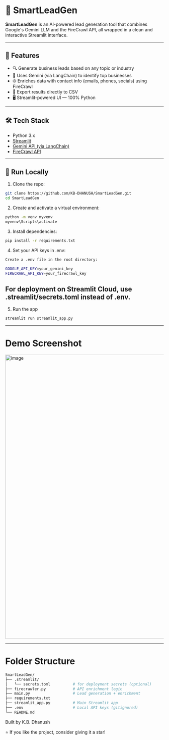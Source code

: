 # 🧠 SmartLeadGen

**SmartLeadGen** is an AI-powered lead generation tool that combines Google's Gemini LLM and the FireCrawl API, all wrapped in a clean and interactive Streamlit interface.

---

## 🚀 Features

- 🔍 Generate business leads based on any topic or industry  
- 💬 Uses Gemini (via LangChain) to identify top businesses  
- 🌐 Enriches data with contact info (emails, phones, socials) using FireCrawl  
- 📁 Export results directly to CSV  
- 🖥️ Streamlit-powered UI — 100% Python

---

## 🛠️ Tech Stack

- Python 3.x  
- [Streamlit](https://streamlit.io)  
- [Gemini API (via LangChain)](https://ai.google.dev/gemini-api/docs)  
- [FireCrawl API](https://firecrawl.dev)  

---

## 🧪 Run Locally
 1. Clone the repo:
```bash
git clone https://github.com/KB-DHANUSH/SmartLeadGen.git
cd SmartLeadGen
```
2. Create and activate a virtual environment:
```bash
python -m venv myvenv
myvenv\Scripts\activate    
```
3. Install dependencies:
```bash
pip install -r requirements.txt
```
4. Set your API keys in .env:
```bash
Create a .env file in the root directory:

GOOGLE_API_KEY=your_gemini_key
FIRECRAWL_API_KEY=your_firecrawl_key
```
For deployment on Streamlit Cloud, use .streamlit/secrets.toml instead of .env.
---
5. Run the app 
```bash 
streamlit run streamlit_app.py
```
---
# Demo Screenshot
<img width="1920" height="900" alt="image" src="https://github.com/user-attachments/assets/8744aa4b-1c89-490c-b9cb-1473dde3f073" />

---
# Folder Structure
```bash
SmartLeadGen/
├── .streamlit/
│   └── secrets.toml          # for deployment secrets (optional)
├── firecrawler.py            # API enrichment logic
├── main.py                   # Lead generation + enrichment
├── requirements.txt
├── streamlit_app.py          # Main Streamlit app
├── .env                      # Local API keys (gitignored)
└── README.md
```
 Built by
K.B. Dhanush

⭐️ If you like the project, consider giving it a star!

